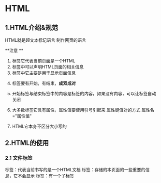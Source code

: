 # HTML

## 1.HTML介绍&规范

HTML就是超文本标记语言	制作网页的语言

**注意	**

1. <html>标签它代表当前页面是一个HTML

2. <head>标签中可以声明HTML页面的相关信息

3. <body>标签中它主要是用于显示页面信息
4. 标签要有开始，有结束，**成双成对**
5. 开始标签与结束标签中的内容是标签的内容，如果没有内容，可以让标签自动关闭<br/>
6. 大多数标签它具有属性，属性值要使用引号引起来                                  属性键值对的方式                  属性名="属性值"
7. HTML它本身不区分大小写的


## 2.HTML的使用

### 2.1 文件标签

<html>标签：代表当前书写的是一个HTML文档

<head>标签：存储的本页面的一些重要的信息，它不会显示

<head>标签：有一个子标签<title>它是用于定义页面的标题的 

<body>标签：书写的内容会显示出来

<body>标签的属性：

```html
1. text 用于设置文字颜色
2. bgcolor 用于设置页面的背景颜色
3. background 用于设置页面的背景图片
```



## 2.2 排版标签

### 2.2.1 HTML注释

<!-- 注释-->



### 2.2.2换行标签

<br/>标签中的/是可有可无的



### 2.2.3 段落标签 <p>

<p> 自动换行

</p>

常用属性 align	设置段落中的内容对齐方式	

left	right	cencter



### 2.2.4 水平线标签 <hr>

<hr>标签会在页面上产生一个水平线

常用属性：

* align：对齐方式
* size：代表水平线厚度(粗细)
* width:代表水平线宽度
* color:水平线颜色



### 2.2.5 分区标签<div>

块标签，用来布局的，作为容器标签存在的

* div会自动换行，块元素
* span标签不会自动换行，行内元素
* div:整体划分
* span：局部划分



## 2.3 字体标签

### 2.3.1 字体标签

<font>标签设置字体，字的大小及颜色，常用属性：

* face:设置字体，如	宋体...
* size:设置字的大小  （默认1-7）
* color：设置字的颜色



### 2.3.2 标题标签	<h1>--- <h6>

自动换行，字体加粗，标题与标题之间产生空白行



### 2.3.3 格式化标签

* <b>:字体加粗
* <i>:字体倾斜
* <del>:删除线
* <u>:下划线



## 2.4 列表标签		<li>	列表项

* ol：有序列表
  * type='A'：字母排序
  * type='l'：罗马排序
  * start='3'：序列从几开始
* ul：无序列表
  * type='disc'：默认，实心圆
  * type='square'：方块
  * type='circle'：空心圆



## 2.5 图形标签

<img>	在网页插入图片

1. src代表图片的路径
2. width图片的宽度
3. height图片的高度
4. border设置图片的边框
5. alt 如果图片不可以显示时，默认显示的文本信息
6. title鼠标停在图片上，默认显示的文本
7. align 图片附件文字的对齐方式
   * left，right，middle，top	顶部对齐，bottom	底部对齐(默认)



## 2.6 超链接标签

<a>标签，可以实现跳转到其他页面的操作		

跳转到互联网上的资源，需要补全 http://,协议部分	

跳转本地资源文件，就写文件名



## 2.7 表格

* <table> 定义一个表格
  
  </table>

  * border：边框
  * width：表格的宽度
  * align：表格的对齐方式
    * left
    * right
    * center
  * cellspacing:单元格间距

* <tr>:表格中的行

  * align:对齐方式

* <td>:表格中的单元格

  * colspan 列的合并
  * rowspan 行的合并



## 2.8 表单标签

表单可以将我们录入的信息携带到服务器	通过表单将数据提交到指定位置	将所有的数据形成一个整体，一起提交给服务器



### 2.8.1 form表单属性

action:整个表单提交的目的地

method：表单的提交的方式

* get：提交时，传输量少(传递普通文字信息，传递照片会失败)，明文提交(在浏览器url后面会显示提交的数据，不适合用于登录)
* post：提交时，传输量多(传递文字和图片都行)，密文提交(在浏览器的url后面看不到提交的数据)



### 2.8.2 表单中的元素(控件)

所有的元素都是input标签

* <input> 元素的type属性

  * test：默认值，普通的文本输入框
    * placeholder属性：提示文本
    * maxlength属性：最多能输入字符数量
  * password：密码输入框
  * checkbox：多选框/复选框
    * checked：默认被选中
  * radio：单选按钮
  * file：上传文件
  * reset：重置按钮
  * submit：提交按钮
  * button：普通按钮

* <select>:下拉列表/下拉框

  </select>

  * <option>：列表中的项 
    * selected：默认被选中

* <textarea> 文本域
  </textarea>
  
  
  
* <button>：按钮

  * 在form表单中，作用和submit一样，都是提交表单
  * 不在form表单中，就是普通按钮

注意：

1. 所有表单中的所有元素都要具有名称
2. 单选框想要一次选一个，要具有相同的name值
3. 所有复选框以组为单位，组内的每个复选框都应该具有相同的name值



## 2.9 框架标签

通过<frameset>和<frame>框架标签可以定制HTML页面布局。多个页面拼装成一个页面

框架标签与<body>标签不能共存



## 2.10 其它标签与特殊字符

<meta>标签必须写在<head>标签之间

</meta>

注意：在html中如果跳转的互联网资源，写路径一定要带协议路径



<link>标签写在<head>标签里面





## 3.HTML5新特性

### 新增的语义化标签	还是div分区标签

新增许多语义化标签，让div标签见名之意

* section标签:表示页面中的内容区域、部分、页面的主体部分
* article标签：文章
* aside标签：文章内容之外的，标题
* header标签：头部、页眉，页面的顶部
* hgroup标签：内容与标题的组合
* nav标签：导航
* figure标签：图文并茂
* foot：页脚，页面的底部



### 媒体标签

在网页上播放视频<video>，属性有：

* src：媒体资源文件的位置
* controls：控制面板
* autoplay：自动播放
* loop：循环播放



### 新增表单控件

表单控件更加丰富了

* <input>，修改type属性：
  * color：调色板
  * date：日历
  * month：月历
  * week：周历
  * number：数值域
    * min：最小值(默认1)
    * max：最大值(默认无上限)
    * step：递增量
  * range：滑块
  * search：搜索框
* 进度条<progress>
* 高亮<mark>
* 联想输入框<datalist>(模胡查询)
  * 选项<option>